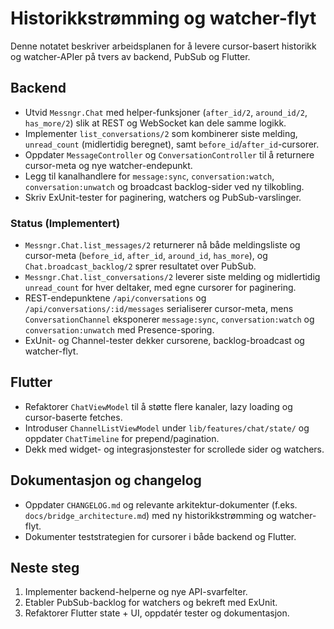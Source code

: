 # Historikkstrømming og watcher-flyt

Denne notatet beskriver arbeidsplanen for å levere cursor-basert historikk og watcher-APIer på tvers av backend, PubSub og Flutter.

## Backend
- Utvid `Messngr.Chat` med helper-funksjoner (`after_id/2`, `around_id/2`, `has_more/2`) slik at REST og WebSocket kan dele samme logikk.
- Implementer `list_conversations/2` som kombinerer siste melding, `unread_count` (midlertidig beregnet), samt `before_id`/`after_id`-cursorer.
- Oppdater `MessageController` og `ConversationController` til å returnere cursor-meta og nye watcher-endepunkt.
- Legg til kanalhandlere for `message:sync`, `conversation:watch`, `conversation:unwatch` og broadcast backlog-sider ved ny tilkobling.
- Skriv ExUnit-tester for paginering, watchers og PubSub-varslinger.

### Status (Implementert)
- `Messngr.Chat.list_messages/2` returnerer nå både meldingsliste og cursor-meta (`before_id`, `after_id`, `around_id`, `has_more`), og `Chat.broadcast_backlog/2` sprer resultatet over PubSub.
- `Messngr.Chat.list_conversations/2` leverer siste melding og midlertidig `unread_count` for hver deltaker, med egne cursorer for paginering.
- REST-endepunktene `/api/conversations` og `/api/conversations/:id/messages` serialiserer cursor-meta, mens `ConversationChannel` eksponerer `message:sync`, `conversation:watch` og `conversation:unwatch` med Presence-sporing.
- ExUnit- og Channel-tester dekker cursorene, backlog-broadcast og watcher-flyt.

## Flutter
- Refaktorer `ChatViewModel` til å støtte flere kanaler, lazy loading og cursor-baserte fetches.
- Introduser `ChannelListViewModel` under `lib/features/chat/state/` og oppdater `ChatTimeline` for prepend/pagination.
- Dekk med widget- og integrasjonstester for scrollede sider og watchers.

## Dokumentasjon og changelog
- Oppdater `CHANGELOG.md` og relevante arkitektur-dokumenter (f.eks. `docs/bridge_architecture.md`) med ny historikkstrømming og watcher-flyt.
- Dokumenter teststrategien for cursorer i både backend og Flutter.

## Neste steg
1. Implementer backend-helperne og nye API-svarfelter.
2. Etabler PubSub-backlog for watchers og bekreft med ExUnit.
3. Refaktorer Flutter state + UI, oppdatér tester og dokumentasjon.
